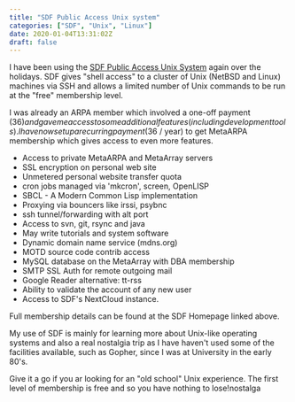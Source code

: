 ```yaml
---
title: "SDF Public Access Unix system"
categories: ["SDF", "Unix", "Linux"]
date: 2020-01-04T13:31:02Z
draft: false
---
```


I have been using the [SDF Public Access Unix System](https://sdf.org "SDF Homepage") again over the holidays. SDF gives "shell access" to a cluster of Unix (NetBSD and Linux) machines via SSH and allows a limited number of Unix commands to be run at the "free" membership level.

I was already an ARPA member which involved a one-off payment ($36) and gave me access to some additional features (including development tools). I have now setup a recurring payment ($36 / year) to get MetaARPA membership which gives access to even more features.

- Access to private MetaARPA and MetaArray servers
- SSL encryption on personal web site
- Unmetered personal website transfer quota
- cron jobs managed via 'mkcron', screen, OpenLISP
- SBCL - A Modern Common Lisp implementation
- Proxying via bouncers like irssi, psybnc
- ssh tunnel/forwarding with alt port
- Access to svn, git, rsync and java
- May write tutorials and system software
- Dynamic domain name service (mdns.org)
- MOTD source code contrib access
- MySQL database on the MetaArray with DBA membership
- SMTP SSL Auth for remote outgoing mail
- Google Reader alternative: tt-rss
- Ability to validate the account of any new user
- Access to SDF's NextCloud instance.

Full membership details can be found at the SDF Homepage linked above.

My use of SDF is mainly for learning more about Unix-like operating systems and also a real nostalgia trip as I have haven't used some of the facilities available, such as Gopher, since I was at University in the early 80's.

Give it a go if you ar looking for an "old school" Unix experience. The first level of membership is free and so you have nothing to lose!nostalga